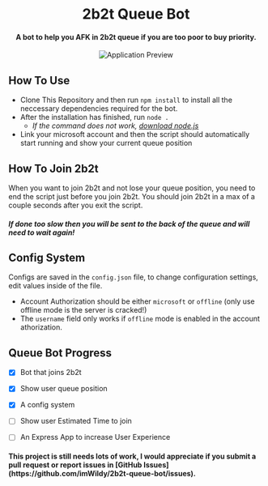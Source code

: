 <div align="center">

# 2b2t Queue Bot

<p><h4>A bot to help you AFK in 2b2t queue if you are too poor to buy priority.</h4></p>

<img src="https://i.e-z.host/gn8g5q4k.png" alt="Application Preview">
</div>

## How To Use

- Clone This Repository and then run `npm install` to install all the neccessary dependencies required for the bot.
- After the installation has finished, run `node .`
    * <i>If the command does not work, <u>[download node.js](https://nodejs.org/en/download)</u></i>
- Link your microsoft account and then the script should automatically start running and show your current queue position

## How To Join 2b2t

When you want to join 2b2t and not lose your queue position, you need to end the script just before you join 2b2t.
You should join 2b2t in a max of a couple seconds after you exit the script.
<h5>If done too slow then you will be sent to the back of the queue and will need to wait again!</h5>

## Config System

Configs are saved in the `config.json` file, to change configuration settings, edit values inside of the file.

- Account Authorization should be either `microsoft` or `offline` (only use offline mode is the server is cracked!)
- The `username` field only works if `offline` mode is enabled in the account athorization.

## Queue Bot Progress

- [x] Bot that joins 2b2t
- [x] Show user queue position
- [x] A config system
- [ ] Show user Estimated Time to join
- [ ] An Express App to increase User Experience


<h4>This project is still needs lots of work, I would appreciate if you submit a pull request or report issues in [GitHub Issues](https://github.com/imWildy/2b2t-queue-bot/issues).</h4>